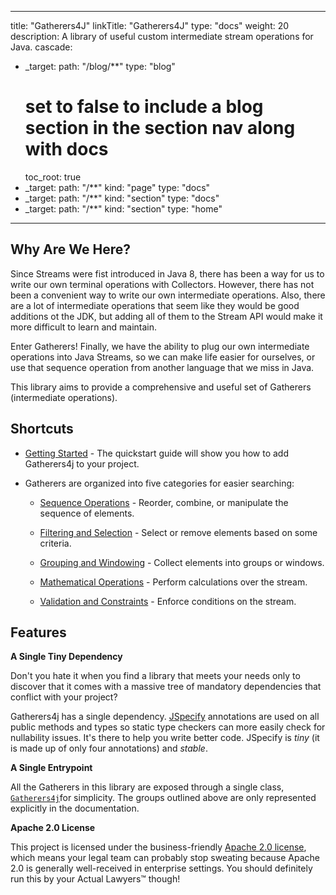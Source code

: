 
---
title: "Gatherers4J"
linkTitle: "Gatherers4J"
type: "docs"
weight: 20
description: A library of useful custom intermediate stream operations for Java.
cascade:
- _target:
    path: "/blog/**"
  type: "blog"
  # set to false to include a blog section in the section nav along with docs
  toc_root: true
- _target:
    path: "/**"
    kind: "page"
  type: "docs"
- _target:
    path: "/**"
    kind: "section"
  type: "docs"
- _target:
    path: "/**"
    kind: "section"
  type: "home"
---

## Why Are We Here?

Since Streams were fist introduced in Java 8, there has been a way for us to write our own terminal operations 
with Collectors. However, there has not been a convenient way to write our own intermediate operations. Also, there
are a lot of intermediate operations that seem like they would be good additions ot the JDK, but
adding all of them to the Stream API would make it more difficult to learn and maintain.

Enter Gatherers! Finally, we have the ability to plug our own intermediate operations into Java Streams, so we
can make life easier for ourselves, or use that sequence operation from another language that we miss in Java. 

This library aims to provide a comprehensive and useful set of Gatherers (intermediate operations).

## Shortcuts

* [Getting Started](/gatherers4j/start) - The quickstart guide will show you how to add Gatherers4j to your project.

* Gatherers are organized into five categories for easier searching:
  * [Sequence Operations](/gatherers4j/gatherers/sequence-operations/) - Reorder, combine, or manipulate the sequence of elements.

  * [Filtering and Selection](/gatherers4j/gatherers/filtering-and-selection/) - Select or remove elements based on some criteria.

  * [Grouping and Windowing](/gatherers4j/gatherers/grouping-and-windowing/) - Collect elements into groups or windows.

  * [Mathematical Operations](/gatherers4j/gatherers/mathematical/) - Perform calculations over the stream.

  * [Validation and Constraints](/gatherers4j/gatherers/validation-and-constraints/) - Enforce conditions on the stream.

## Features


**A Single Tiny Dependency**

Don't you hate it when you find a library that meets your needs only to discover that it comes with a 
massive tree of mandatory dependencies that conflict with your project? 

Gatherers4j has a single dependency. [JSpecify](https://jspecify.dev/) annotations are used on all public methods and types 
so static type checkers can more easily check for nullability issues. It's there to help you write better code.
JSpecify is _tiny_ (it is made up of only four annotations) and _stable_. 

**A Single Entrypoint**

All the Gatherers in this library are exposed through a single class, 
[`Gatherers4j`](https://javadoc.io/doc/com.ginsberg/gatherers4j/latest/com/ginsberg/gatherers4j/Gatherers4j.html)for 
simplicity. The groups outlined above are only represented explicitly in the documentation.

**Apache 2.0 License**

This project is licensed under the business-friendly [Apache 2.0 license](https://github.com/tginsberg/gatherers4j/?tab=Apache-2.0-1-ov-file#readme), which 
means your legal team can probably stop sweating because Apache 2.0 is generally well-received in enterprise settings. 
You should definitely run this by your Actual Lawyers&trade; though!